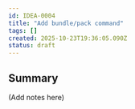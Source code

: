 ```yaml
---
id: IDEA-0004
title: "Add bundle/pack command"
tags: []
created: 2025-10-23T19:36:05.090Z
status: draft
---
```

## Summary
(Add notes here)
